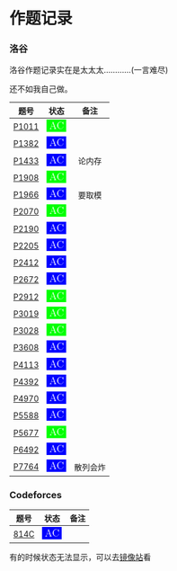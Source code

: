 # 作题记录  
 
### 洛谷 
洛谷作题记录实在是太太太…………(一言难尽) 
 
还不如我自己做。 
 
|                       题号                        |                   状态                   |  备注  | 
| :-----------------------------------------------: | :--------------------------------------: |:------:| 
| [P1011](https://www.luogu.com.cn/record/66961787) | [![](./icon/AC1.png)](./luogu/P1011.cpp) |        | 
| [P1382](https://www.luogu.com.cn/record/67682897) | [![](./icon/AC2.png)](./luogu/P1382.cpp) |        | 
| [P1433](https://www.luogu.com.cn/record/67013186) | [![](./icon/AC2.png)](./luogu/P1433.cpp) | 论内存 | 
| [P1908](https://www.luogu.com.cn/record/67004590) | [![](./icon/AC1.png)](./luogu/P1908.cpp) |        | 
| [P1966](https://www.luogu.com.cn/record/67008735) | [![](./icon/AC2.png)](./luogu/P1966.cpp) | 要取模 | 
| [P2070](https://www.luogu.com.cn/record/67605089) | [![](./icon/AC1.png)](./luogu/P2070.cpp) |        | 
| [P2190](https://www.luogu.com.cn/record/67593743) | [![](./icon/AC2.png)](./luogu/P2190.cpp) |        | 
| [P2205](https://www.luogu.com.cn/record/67604897) | [![](./icon/AC2.png)](./luogu/P2205.cpp) |        | 
| [P2412](https://www.luogu.com.cn/record/66947425) | [![](./icon/AC2.png)](./luogu/P2412.cpp) |        | 
| [P2672](https://www.luogu.com.cn/record/67263539) | [![](./icon/AC2.png)](./luogu/P2672.cpp) |        | 
| [P2912](https://www.luogu.com.cn/record/67608292) | [![](./icon/AC1.png)](./luogu/P2912.cpp) |        | 
| [P3019](https://www.luogu.com.cn/record/67379975) | [![](./icon/AC1.png)](./luogu/P3019.cpp) |        | 
| [P3028](https://www.luogu.com.cn/record/67271195) | [![](./icon/AC1.png)](./luogu/P3028.cpp) |        | 
| [P3608](https://www.luogu.com.cn/record/67290833) | [![](./icon/AC2.png)](./luogu/P3608.cpp) |        | 
| [P4113](https://www.luogu.com.cn/record/67020396) | [![](./icon/AC2.png)](./luogu/P4113.cpp) |        | 
| [P4392](https://www.luogu.com.cn/record/66959521) | [![](./icon/AC2.png)](./luogu/P4392.cpp) |        | 
| [P4970](https://www.luogu.com.cn/record/66957559) | [![](./icon/AC2.png)](./luogu/P4970.cpp) |        | 
| [P5588](https://www.luogu.com.cn/record/67638354) | [![](./icon/AC2.png)](./luogu/P5588.cpp) |        | 
| [P5677](https://www.luogu.com.cn/record/66904459) | [![](./icon/AC1.png)](./luogu/P5677.cpp) |        | 
| [P6492](https://www.luogu.com.cn/record/67647111) | [![](./icon/AC2.png)](./luogu/P6492.cpp) |        | 
| [P7764](https://www.luogu.com.cn/record/67650868) | [![](./icon/AC2.png)](./luogu/P7764.cpp) |散列会炸| 
 
### Codeforces 
|                       题号                       |                     状态                     | 备注 | 
| :----------------------------------------------: | :------------------------------------------: | :--: | 
| [814C](https://www.luogu.com.cn/record/67370644) | [![](./icon/AC2.png)](./Codeforces/814C.cpp) |      | 
 
有的时候状态无法显示，可以去[镜像站](https://hub.fastgit.org/YCSHome/code/tree/main/OJ)看

